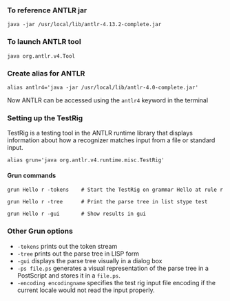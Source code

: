 ### To reference ANTLR jar

```
java -jar /usr/local/lib/antlr-4.13.2-complete.jar
```

### To launch ANTLR tool

```
java org.antlr.v4.Tool
```

### Create alias for ANTLR
```
alias antlr4='java -jar /usr/local/lib/antlr-4.0-complete.jar'
```
Now ANTLR can be accessed using the `antlr4` keyword in the terminal

### Setting up the TestRig
TestRig is a testing tool in the ANTLR runtime library that displays information about how a recognizer matches input from a file or standard input.

```
alias grun='java org.antlr.v4.runtime.misc.TestRig'
```

#### Grun commands

```
grun Hello r -tokens    # Start the TestRig on grammar Hello at rule r

grun Hello r -tree      # Print the parse tree in list stype test

grun Hello r -gui       # Show results in gui
```

### Other Grun options
* `-tokens` prints out the token stream
* `-tree` prints out the parse tree in LISP form
* `-gui` displays the parse tree visually in a dialog box
* `-ps file.ps` generates a visual representation of the parse tree in a PostScript and stores it in a `file.ps`. 
* `-encoding encodingname` specifies the test rig input file encoding if the current
locale would not read the input properly.